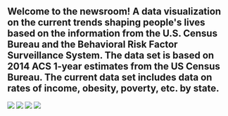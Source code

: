## Welcome to the newsroom! A  data visualization on the current trends shaping people's lives based on the  information from the U.S. Census Bureau and the Behavioral Risk Factor Surveillance System. The data set is based on 2014 ACS 1-year estimates from the US Census Bureau. The current data set includes data on rates of income, obesity, poverty, etc. by state.
<p float="left">
<img src = "https://github.com/BanuNathan/D3-Challenge/blob/main/assets/data/Screenshot%20(110).png">
<img src = "https://github.com/BanuNathan/D3-Challenge/blob/main/assets/data/Screenshot%20(111).png">
<img src = "https://github.com/BanuNathan/D3-Challenge/blob/main/assets/data/Screenshot%20(110).png">
<img src = "https://github.com/BanuNathan/D3-Challenge/blob/main/assets/data/Screenshot%20(111).png">
</p>
